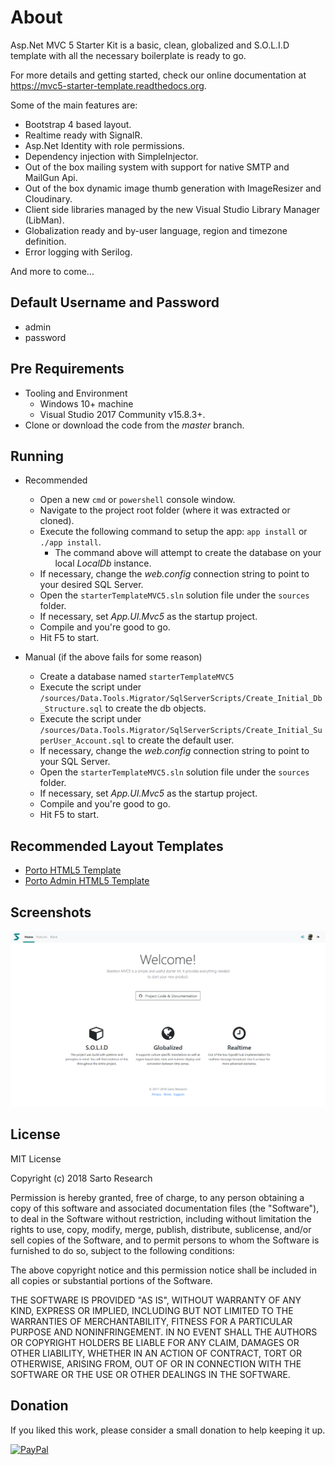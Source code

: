 # About
Asp.Net MVC 5 Starter Kit is a basic, clean, globalized and S.O.L.I.D template with all the necessary boilerplate is ready to go.

For more details and getting started, check our online documentation at https://mvc5-starter-template.readthedocs.org.

Some of the main features are:

- Bootstrap 4 based layout.
- Realtime ready with SignalR.
- Asp.Net Identity with role permissions.
- Dependency injection with SimpleInjector.
- Out of the box mailing system with support for native SMTP and MailGun Api.
- Out of the box dynamic image thumb generation with ImageResizer and Cloudinary.
- Client side libraries managed by the new Visual Studio Library Manager (LibMan).
- Globalization ready and by-user language, region and timezone definition.
- Error logging with Serilog.

And more to come...

## Default Username and Password

- admin
- password

## Pre Requirements

- Tooling and Environment
  - Windows 10+ machine
  - Visual Studio 2017 Community v15.8.3+.
- Clone or download the code from the _master_ branch.

## Running

- Recommended
  - Open a new `cmd` or `powershell` console window.
  - Navigate to the project root folder (where it was extracted or cloned).
  - Execute the following command to setup the app: `app install` or `./app install`.
    - The command above will attempt to create the database on your local *LocalDb* instance.
  - If necessary, change the _web.config_ connection string to point to your desired SQL Server.
  - Open the `starterTemplateMVC5.sln` solution file under the `sources` folder.
  - If necessary, set _App.UI.Mvc5_ as the startup project.
  - Compile and you're good to go.
  - Hit F5 to start.

- Manual (if the above fails for some reason)
  - Create a database named `starterTemplateMVC5`
  - Execute the script under `/sources/Data.Tools.Migrator/SqlServerScripts/Create_Initial_Db_Structure.sql` to create the db objects.
  - Execute the script under `/sources/Data.Tools.Migrator/SqlServerScripts/Create_Initial_SuperUser_Account.sql` to create the default user.
  - If necessary, change the _web.config_ connection string to point to your SQL Server.
  - Open the `starterTemplateMVC5.sln` solution file under the `sources` folder.
  - If necessary, set _App.UI.Mvc5_ as the startup project.
  - Compile and you're good to go.
  - Hit F5 to start.

## Recommended Layout Templates

- [Porto HTML5 Template](http://themeforest.net/item/porto-responsive-html5-template/4106987?ref=Sartor)
- [Porto Admin HTML5 Template](https://themeforest.net/item/porto-admin-responsive-html5-template/8539472?ref=Sartor)

## Screenshots

![Overview](/docs/ss1.png?raw=true "Overview")

## License

MIT License

Copyright (c) 2018 Sarto Research

Permission is hereby granted, free of charge, to any person obtaining a copy
of this software and associated documentation files (the "Software"), to deal
in the Software without restriction, including without limitation the rights
to use, copy, modify, merge, publish, distribute, sublicense, and/or sell
copies of the Software, and to permit persons to whom the Software is
furnished to do so, subject to the following conditions:

The above copyright notice and this permission notice shall be included in all
copies or substantial portions of the Software.

THE SOFTWARE IS PROVIDED "AS IS", WITHOUT WARRANTY OF ANY KIND, EXPRESS OR
IMPLIED, INCLUDING BUT NOT LIMITED TO THE WARRANTIES OF MERCHANTABILITY,
FITNESS FOR A PARTICULAR PURPOSE AND NONINFRINGEMENT. IN NO EVENT SHALL THE
AUTHORS OR COPYRIGHT HOLDERS BE LIABLE FOR ANY CLAIM, DAMAGES OR OTHER
LIABILITY, WHETHER IN AN ACTION OF CONTRACT, TORT OR OTHERWISE, ARISING FROM,
OUT OF OR IN CONNECTION WITH THE SOFTWARE OR THE USE OR OTHER DEALINGS IN THE
SOFTWARE.

## Donation

If you liked this work, please consider a small donation to help keeping it up.

[![PayPal](https://www.paypalobjects.com/en_US/i/btn/btn_donateCC_LG.gif)](https://www.paypal.com/cgi-bin/webscr?cmd=_s-xclick&hosted_button_id=V5RS2ZLZKG37E)
